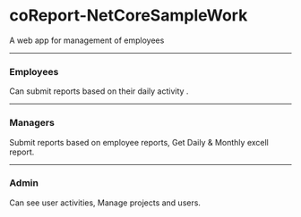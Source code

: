 # coReport-NetCoreSampleWork
A web app for management of employees  

------------------------------------------------  
### Employees   
Can submit reports based on their daily activity . 

------------------------------------------------
### Managers   
Submit reports based on employee reports, Get Daily & Monthly excell report. 

------------------------------------------------
### Admin   
Can see user activities, Manage projects and users.  
